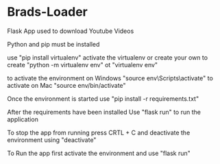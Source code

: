 # Brads-Loader
Flask App used to download Youtube Videos

Python and pip must be installed

use "pip install virtualenv"
activate the virtualenv or create your own
to create "python -m virtualenv env" ot "virtualenv env"

to activate the environment on Windows "source env\Scripts\activate"
to activate on Mac "source env/bin/activate"

Once the environment is started use "pip install -r requirements.txt"

After the requirements have been installed 
Use "flask run" to run the application

To stop the app from running press CRTL + C 
and deactivate the environment using "deactivate"

To Run the app first activate the environment and use "flask run"
